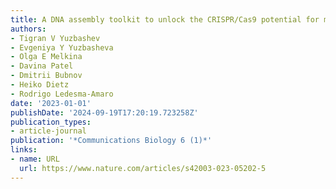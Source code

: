 ```yaml
---
title: A DNA assembly toolkit to unlock the CRISPR/Cas9 potential for metabolic engineering
authors:
- Tigran V Yuzbashev
- Evgeniya Y Yuzbasheva
- Olga E Melkina
- Davina Patel
- Dmitrii Bubnov
- Heiko Dietz
- Rodrigo Ledesma-Amaro
date: '2023-01-01'
publishDate: '2024-09-19T17:20:19.723258Z'
publication_types:
- article-journal
publication: '*Communications Biology 6 (1)*'
links:
- name: URL
  url: https://www.nature.com/articles/s42003-023-05202-5
---
```

